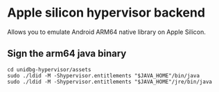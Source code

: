 # Apple silicon hypervisor backend

Allows you to emulate Android ARM64 native library on Apple Silicon.<br>

## Sign the arm64 java binary
```
cd unidbg-hypervisor/assets
sudo ./ldid -M -Shypervisor.entitlements "$JAVA_HOME"/bin/java
sudo ./ldid -M -Shypervisor.entitlements "$JAVA_HOME"/jre/bin/java
```
